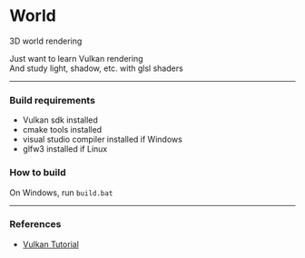 # World
3D world rendering  

Just want to learn Vulkan rendering  
And study light, shadow, etc. with glsl shaders  

------

### Build requirements
* Vulkan sdk installed  
* cmake tools installed  
* visual studio compiler installed if Windows  
* glfw3 installed if Linux  

### How to build

On Windows, run ```build.bat```  


------

### References
* [Vulkan Tutorial](https://vulkan-tutorial.com/)  

